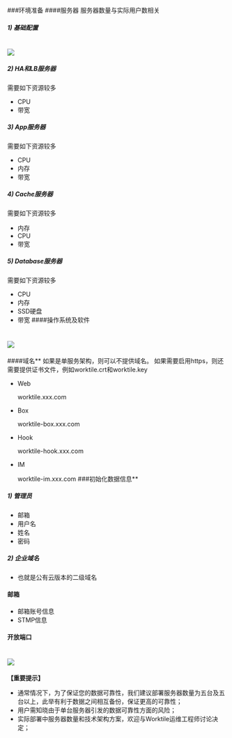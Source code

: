 ###环境准备
####服务器
服务器数量与实际用户数相关

##### 1) 基础配置
# ![](/assets/2.11.png)
##### 2) HA和LB服务器
需要如下资源较多
* CPU
* 带宽
  
##### 3) App服务器
需要如下资源较多
* CPU
* 内存
* 带宽
  
##### 4) Cache服务器
需要如下资源较多
* 内存
* CPU
* 带宽

##### 5) Database服务器
需要如下资源较多
* CPU
* 内存
* SSD硬盘
* 带宽
####操作系统及软件
# ![](/assets/2.2.png)
####域名**
如果是单服务架构，则可以不提供域名。
如果需要启用https，则还需要提供证书文件，例如worktile.crt和worktile.key
* Web

  worktile.xxx.com
* Box

  worktile-box.xxx.com
* Hook

  worktile-hook.xxx.com
* IM

  worktile-im.xxx.com
###初始化数据信息**

##### 1) 管理员
* 邮箱
* 用户名
* 姓名
* 密码

##### 2) 企业域名
* 也就是公有云版本的二级域名

#### 邮箱
* 邮箱账号信息
* STMP信息

#### 开放端口
# ![](/assets/2.6.png)
**【重要提示】**
* 通常情况下，为了保证您的数据可靠性，我们建议部署服务器数量为五台及五台以上，此举有利于数据之间相互备份，保证更高的可靠性；
* 用户需知晓由于单台服务器引发的数据可靠性方面的风险；
* 实际部署中服务器数量和技术架构方案，欢迎与Worktile运维工程师讨论决定；

